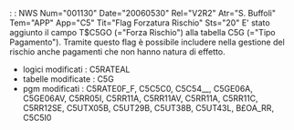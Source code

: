  :  : NWS Num="001130" Date="20060530" Rel="V2R2" Atr="S. Buffoli" Tem="APP" App="C5" Tit="Flag Forzatura Rischio" Sts="20"
E' stato aggiunto il campo T$C5GO (="Forza Rischio") alla tabella C5G (="Tipo Pagamento"). Tramite
questo flag è possibile includere nella gestione del rischio anche pagamenti che non hanno natura di effetto.

* logici modificati :  C5RATEAL
* tabelle modificate :  C5G
* pgm modificati :  C5RATE0F_F, C5C5C0, C5C54__, C5GE06A, C5GE06AV, C5RR05I, C5RR11A, C5RR11AV, C5RR11A, C5RR11C, C5RR12SE, C5UTX05B, C5UT29B, C5UT38B, C5UT43L, B£OA_RR, C5C5I0 
